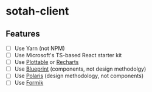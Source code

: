 # sotah-client

## Features

- [ ] Use Yarn (not NPM)
- [ ] Use Microsoft's TS-based React starter kit
- [ ] Use [Plottable](https://github.com/palantir/plottable) or [Recharts](https://github.com/recharts/recharts)
- [ ] Use [Blueprint](http://blueprintjs.com/) (components, not design methodolgy)
- [ ] Use [Polaris](https://polaris.shopify.com/) (design methodology, not components)
- [ ] Use [Formik](https://github.com/jaredpalmer/formik)
